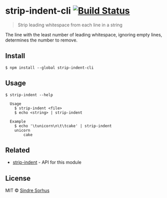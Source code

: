 # strip-indent-cli [![Build Status](https://travis-ci.org/sindresorhus/strip-indent-cli.svg?branch=master)](https://travis-ci.org/sindresorhus/strip-indent-cli)

> Strip leading whitespace from each line in a string

The line with the least number of leading whitespace, ignoring empty lines, determines the number to remove.


## Install

```
$ npm install --global strip-indent-cli
```


## Usage

```
$ strip-indent --help

  Usage
    $ strip-indent <file>
    $ echo <string> | strip-indent

  Example
    $ echo '\tunicorn\n\t\tcake' | strip-indent
    unicorn
        cake
```


## Related

- [strip-indent](https://github.com/sindresorhus/strip-indent) - API for this module


## License

MIT © [Sindre Sorhus](https://sindresorhus.com)
